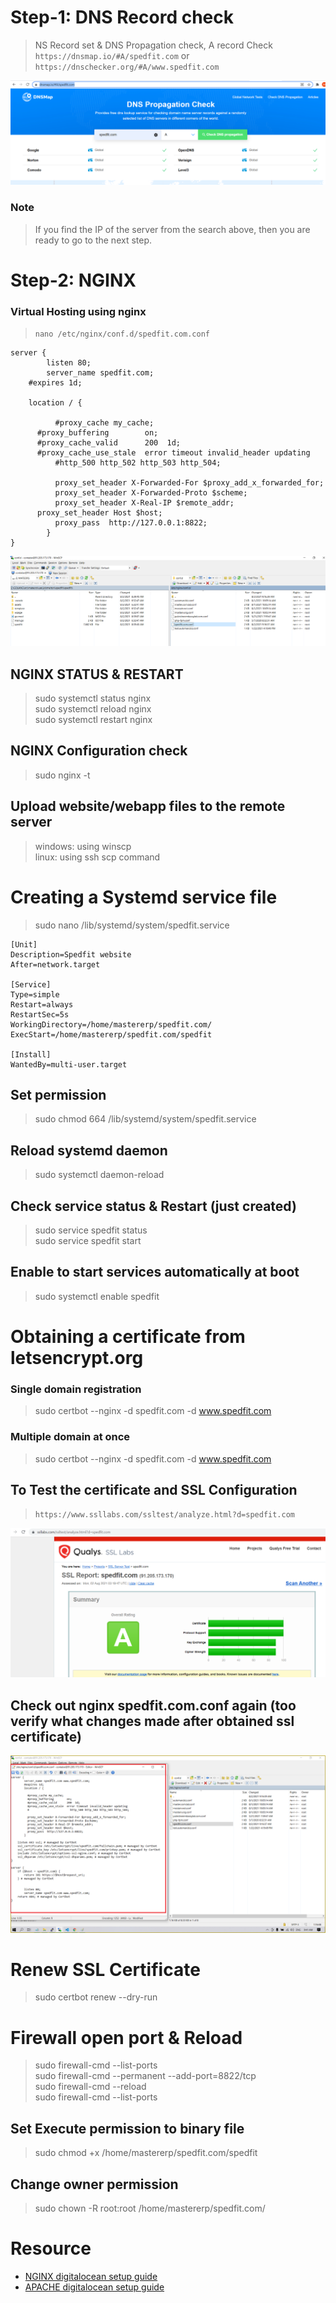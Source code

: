 # Step-1: DNS Record check
> NS Record set & DNS Propagation check, A record Check
> `https://dnsmap.io/#A/spedfit.com` or `https://dnschecker.org/#A/www.spedfit.com`

![dns_propagation_check](./screenshots/dns_propagation_check.png)

### Note
> If you find the IP of the server from the search above, then you are ready to go to the next step.

# Step-2: NGINX
### Virtual Hosting using nginx
> `nano /etc/nginx/conf.d/spedfit.com.conf`

```
server {
        listen 80;
        server_name spedfit.com;
	#expires 1d;

	location / {

          #proxy_cache my_cache;
	  #proxy_buffering        on;
	  #proxy_cache_valid      200  1d;
	  #proxy_cache_use_stale  error timeout invalid_header updating
          #http_500 http_502 http_503 http_504;

          proxy_set_header X-Forwarded-For $proxy_add_x_forwarded_for;
          proxy_set_header X-Forwarded-Proto $scheme;
          proxy_set_header X-Real-IP $remote_addr;
	  proxy_set_header Host $host;
          proxy_pass  http://127.0.0.1:8822;
        }
}
```

![nginx_config_directory](./screenshots/nginx_config_directory.png)

## NGINX STATUS & RESTART
> sudo systemctl status nginx\
> sudo systemctl reload nginx\
> sudo systemctl restart nginx

## NGINX Configuration check
> sudo nginx -t

## Upload website/webapp files to the remote server
> windows: using winscp\
> linux: using ssh scp command

# Creating a Systemd service file
> sudo nano /lib/systemd/system/spedfit.service

```
[Unit]
Description=Spedfit website
After=network.target

[Service]
Type=simple
Restart=always
RestartSec=5s
WorkingDirectory=/home/mastererp/spedfit.com/
ExecStart=/home/mastererp/spedfit.com/spedfit

[Install]
WantedBy=multi-user.target
```

## Set permission
> sudo chmod 664 /lib/systemd/system/spedfit.service

## Reload systemd daemon
> sudo systemctl daemon-reload

## Check service status & Restart (just created)
> sudo service spedfit status\
> sudo service spedfit start

## Enable to start services automatically at boot
> sudo systemctl enable spedfit

# Obtaining a certificate from letsencrypt.org
### Single domain registration
> sudo certbot --nginx -d spedfit.com -d www.spedfit.com

### Multiple domain at once
> sudo certbot --nginx -d spedfit.com -d www.spedfit.com

## To Test the certificate and SSL Configuration
> `https://www.ssllabs.com/ssltest/analyze.html?d=spedfit.com`

![certificate_report](./screenshots/spedfit_ssl_certificate_installation_report.png)

## Check out nginx spedfit.com.conf again (too verify what changes made after obtained ssl certificate)
![nginx_virtual_host_config_file](./screenshots/nginx_virtual_host_config_file.png)

# Renew SSL Certificate
> sudo certbot renew --dry-run

# Firewall open port & Reload
> sudo firewall-cmd --list-ports\
> sudo firewall-cmd --permanent --add-port=8822/tcp\
> sudo firewall-cmd --reload\
> sudo firewall-cmd --list-ports

## Set Execute permission to binary file
> sudo chmod +x /home/mastererp/spedfit.com/spedfit

## Change owner permission
> sudo chown -R root:root /home/mastererp/spedfit.com/


# Resource
* [NGINX digitalocean setup guide](https://www.digitalocean.com/community/tutorials/how-to-secure-nginx-with-let-s-encrypt-on-centos-8)
* [APACHE digitalocean setup guide](https://www.digitalocean.com/community/tutorials/how-to-secure-apache-with-let-s-encrypt-on-centos-8)